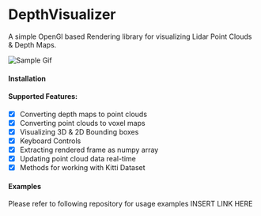 # DepthVisualizer
A simple OpenGl based Rendering library for visualizing Lidar Point Clouds & Depth Maps.

![Sample Gif](https://i.imgur.com/X19k7PF.gif)

#### Installation

#### Supported Features:
- [x] Converting depth maps to point clouds
- [x] Converting point clouds to voxel maps
- [x] Visualizing 3D & 2D Bounding boxes
- [x] Keyboard Controls
- [x] Extracting rendered frame as numpy array
- [x] Updating point cloud data real-time
- [x] Methods for working with Kitti Dataset

#### Examples
Please refer to following repository for usage examples
INSERT LINK HERE


